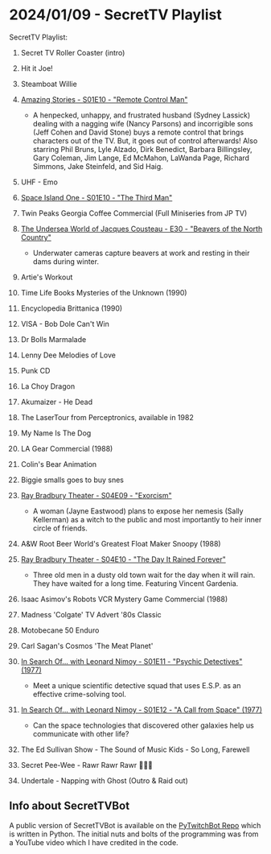 # 2024/01/09 - SecretTV Playlist

SecretTV Playlist:

1. Secret TV Roller Coaster (intro)
2. Hit it Joe!
3. Steamboat Willie
4. [Amazing Stories - S01E10 - "Remote Control Man"](https://en.wikipedia.org/wiki/Amazing_Stories_(1985_TV_series)#Season_1_(1985%E2%80%9386))
   - A henpecked, unhappy, and frustrated husband (Sydney Lassick) dealing with a nagging wife (Nancy Parsons) and incorrigible sons (Jeff Cohen and David Stone) buys a remote control that brings characters out of the TV. But, it goes out of control afterwards!  Also starring Phil Bruns, Lyle Alzado, Dirk Benedict, Barbara Billingsley, Gary Coleman, Jim Lange, Ed McMahon, LaWanda Page, Richard Simmons, Jake Steinfeld, and Sid Haig.
5. UHF - Emo
6. [Space Island One - S01E10 - "The Third Man"](https://en.wikipedia.org/wiki/Space_Island_One)
7. Twin Peaks Georgia Coffee Commercial (Full Miniseries from JP TV)
8. [The Undersea World of Jacques Cousteau - E30 - "Beavers of the North Country"](https://en.wikipedia.org/wiki/The_Undersea_World_of_Jacques_Cousteau)
   - Underwater cameras capture beavers at work and resting in their dams during winter.
9. Artie's Workout
10. Time Life Books Mysteries of the Unknown (1990)
11. Encyclopedia Brittanica (1990)
12. VISA - Bob Dole Can't Win
13. Dr Bolls Marmalade
14. Lenny Dee Melodies of Love
15. Punk CD
16. La Choy Dragon
17. Akumaizer - He Dead
18. The LaserTour from Perceptronics, available in 1982
19. My Name Is The Dog
20. LA Gear Commercial (1988)
21. Colin's Bear Animation
22. Biggie smalls goes to buy snes
23. [Ray Bradbury Theater - S04E09 - "Exorcism"](https://en.wikipedia.org/wiki/List_of_Ray_Bradbury_Theater_episodes#Season_4_(1990))
    - A woman (Jayne Eastwood) plans to expose her nemesis (Sally Kellerman) as a witch to the public and most importantly to heir inner circle of friends.

24. A&W Root Beer World's Greatest Float Maker Snoopy (1988)

25. [Ray Bradbury Theater - S04E10 - "The Day It Rained Forever"](https://en.wikipedia.org/wiki/List_of_Ray_Bradbury_Theater_episodes#Season_4_(1990))
    - Three old men in a dusty old town wait for the day when it will rain. They have waited for a long time. Featuring Vincent Gardenia.

26. Isaac Asimov's Robots VCR Mystery Game Commercial (1988)
27. Madness 'Colgate' TV Advert '80s Classic
28. Motobecane 50 Enduro
29. Carl Sagan's Cosmos 'The Meat Planet'
30. [In Search Of... with Leonard Nimoy - S01E11 - "Psychic Detectives" (1977)](https://en.wikipedia.org/wiki/In_Search_of..._(TV_series)#Season_1_(1977))
    - Meet a unique scientific detective squad that uses E.S.P. as an effective crime-solving tool.
31. [In Search Of... with Leonard Nimoy - S01E12 - "A Call from Space" (1977)](https://en.wikipedia.org/wiki/In_Search_of..._(TV_series)#Season_1_(1977))
    - Can the space technologies that discovered other galaxies help us communicate with other life?
32. The Ed Sullivan Show - The Sound of Music Kids - So Long, Farewell
33. Secret Pee-Wee - Rawr Rawr Rawr 🐊🐊🐊
34. Undertale - Napping with Ghost (Outro & Raid out)


## Info about SecretTVBot

A public version of SecretTVBot is available on the [PyTwitchBot Repo](https://github.com/awbored/PyTwitchBot) which is written in Python.  The initial nuts and bolts of the programming was from a YouTube video which I have credited in the code.
